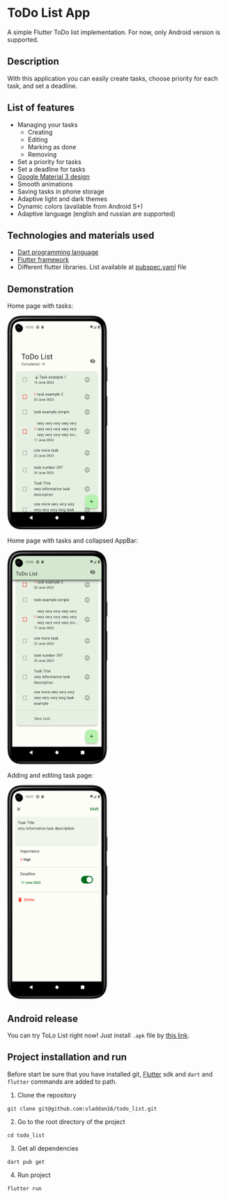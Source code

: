 # ToDo List App

A simple Flutter ToDo list implementation. For now, only Android version is supported.

## Description

With this application you can easily create tasks, choose priority for each task, and set a deadline.

## List of features

* Managing your tasks
  * Creating
  * Editing
  * Marking as done
  * Removing
* Set a priority for tasks
* Set a deadline for tasks
* [Google Material 3 design](https://m3.material.io/)
* Smooth animations
* Saving tasks in phone storage
* Adaptive light and dark themes
* Dynamic colors (available from Android S+)
* Adaptive language (english and russian are supported)

## Technologies and materials used

* [Dart programming language](https://dart.dev)
* [Flutter framework](https://flutter.dev)
* Different flutter libraries. List available at [pubspec.yaml](https://github.com/vladdan16/todo_list/blob/master/pubspec.yaml) file

## Demonstration

<p>Home page with tasks:</p>
<p float="left">
 <img src="./screens/main_screen.png" width="230" height="490">
</p>
<p>Home page with tasks and collapsed AppBar:</p>
<p float="left">
 <img src="./screens/main_screen_2.png" width="230" height="490">
</p>
<p>Adding and editing task page:</p>
<p float="left">
 <img src="./screens/task_screen.png" width="230" height="490">
</p>

## Android release
You can try ToLo List right now! Just install `.apk` file by [this link](https://github.com/vladdan16/todo_list/releases/download/v1.0.0/ToDo_List_App_v1.0.0.apk).

## Project installation and run

Before start be sure that you have installed git, [Flutter](https://flutter.dev) sdk and `dart` and `flutter` commands are added to path.

1. Clone the repository
```console
git clone git@github.com:vladdan16/todo_list.git
```

2. Go to the root directory of the project
```console
cd todo_list
```

3. Get all dependencies
```console
dart pub get
```

4. Run project
```console
flutter run
```
